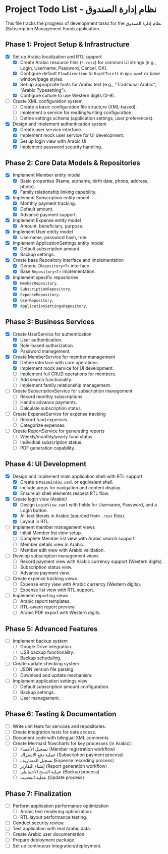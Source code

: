 # Project Todo List - نظام إدارة الصندوق

This file tracks the progress of development tasks for the نظام إدارة الصندوق (Subscription Management Fund) application.

## Phase 1: Project Setup & Infrastructure

- [x] Set up Arabic localization and RTL support
  - [x] Create Arabic resource files (`*.resx`) for common UI strings (e.g., Login, Username, Password, Cancel, OK).
  - [x] Configure default `FlowDirection` to `RightToLeft` in `App.xaml` or base window/page styles.
  - [x] Set up appropriate fonts for Arabic text (e.g., "Traditional Arabic", "Arabic Typesetting").
  - [x] Configure culture to use Western digits (0-9).
- [ ] Create XML configuration system
  - [ ] Create a basic configuration file structure (XML-based).
  - [ ] Implement a service for reading/writing configuration.
  - [ ] Define settings schema (application settings, user preferences).
- [x] Design and implement authentication system
  - [x] Create user service interface.
  - [x] Implement mock user service for UI development.
  - [x] Set up login view with Arabic UI.
  - [x] Implement password security handling.

## Phase 2: Core Data Models & Repositories

- [x] Implement Member entity model
  - [x] Basic properties (Name, surname, birth date, phone, address, photo).
  - [x] Family relationship linking capability.
- [x] Implement Subscription entity model
  - [x] Monthly payment tracking.
  - [x] Default amount.
  - [x] Advance payment support.
- [x] Implement Expense entity model
  - [x] Amount, beneficiary, purpose.
- [x] Implement User entity model
  - [x] Username, password hash, role.
- [x] Implement ApplicationSettings entity model
  - [x] Default subscription amount.
  - [x] Backup settings.
- [x] Create base Repository interface and implementation
  - [x] Generic `IRepository<T>` interface.
  - [x] Base `Repository<T>` implementation.
- [x] Implement specific repositories
  - [x] `MemberRepository`.
  - [x] `SubscriptionRepository`.
  - [x] `ExpenseRepository`.
  - [x] `UserRepository`.
  - [x] `ApplicationSettingsRepository`.

## Phase 3: Business Services

- [x] Create UserService for authentication
  - [x] User authentication.
  - [x] Role-based authorization.
  - [x] Password management.
- [x] Create MemberService for member management
  - [x] Define interface with core operations.
  - [x] Implement mock service for UI development.
  - [ ] Implement full CRUD operations for members.
  - [ ] Add search functionality.
  - [ ] Implement family relationship management.
- [ ] Create SubscriptionService for subscription management
  - [ ] Record monthly subscriptions.
  - [ ] Handle advance payments.
  - [ ] Calculate subscription status.
- [ ] Create ExpenseService for expense tracking
  - [ ] Record fund expenses.
  - [ ] Categorize expenses.
- [ ] Create ReportService for generating reports
  - [ ] Weekly/monthly/yearly fund status.
  - [ ] Individual subscription status.
  - [ ] PDF generation capability.

## Phase 4: UI Development

- [x] Design and implement main application shell with RTL support
  - [x] Create a `MainWindow.xaml` or equivalent shell.
  - [x] Include areas for navigation and content display.
  - [x] Ensure all shell elements respect RTL flow.
- [x] Create login view (Arabic)
  - [x] Design `LoginView.xaml` with fields for Username, Password, and a Login button.
  - [x] All text literals in Arabic (sourced from `.resx` files).
  - [x] Layout in RTL.
- [ ] Implement member management views
  - [x] Initial Member list view setup.
  - [ ] Complete Member list view with Arabic search support.
  - [ ] Member details view in Arabic.
  - [ ] Member edit view with Arabic validation.
- [ ] Develop subscription management views
  - [ ] Record payment view with Arabic currency support (Western digits).
  - [ ] Subscription status view.
  - [ ] Advance payment view.
- [ ] Create expense tracking views
  - [ ] Expense entry view with Arabic currency (Western digits).
  - [ ] Expense list view with RTL support.
- [ ] Implement reporting views
  - [ ] Arabic report templates.
  - [ ] RTL-aware report preview.
  - [ ] Arabic PDF export with Western digits.

## Phase 5: Advanced Features

- [ ] Implement backup system
  - [ ] Google Drive integration.
  - [ ] USB backup functionality.
  - [ ] Backup scheduling.
- [ ] Create update checking system
  - [ ] JSON version file parsing.
  - [ ] Download and update mechanism.
- [ ] Implement application settings view
  - [ ] Default subscription amount configuration.
  - [ ] Backup settings.
  - [ ] User management.

## Phase 6: Testing & Documentation

- [ ] Write unit tests for services and repositories.
- [ ] Create integration tests for data access.
- [ ] Document code with bilingual XML comments.
- [ ] Create Mermaid flowcharts for key processes (in Arabic):
  - [ ] تسجيل الأعضاء (Member registration workflow)
  - [ ] عملية دفع الاشتراك (Subscription payment process)
  - [ ] تسجيل المصاريف (Expense recording process)
  - [ ] إنشاء التقارير (Report generation workflow)
  - [ ] عملية النسخ الاحتياطي (Backup process)
  - [ ] عملية التحديث (Update process)

## Phase 7: Finalization

- [ ] Perform application performance optimization
  - [ ] Arabic text rendering optimization.
  - [ ] RTL layout performance testing.
- [ ] Conduct security review.
- [ ] Test application with real Arabic data.
- [ ] Create Arabic user documentation.
- [ ] Prepare deployment package.
- [ ] Set up continuous integration/deployment.
